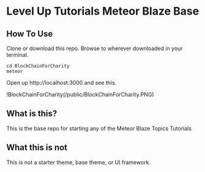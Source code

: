 # Level Up Tutorials Meteor Blaze Base


## How To Use

Clone or download this repo. Browse to wherever downloaded in your terminal.

```
cd BlockChainForCharity
meteor
```

Open up http://localhost:3000 and see this.

!BlockChainForCharity(/public/BlockChainForCharity.PNG)

## What is this?

This is the base repo for starting any of the Meteor Blaze Topics Tutorials 

## What this is not

This is not a starter theme, base theme, or UI framework.
